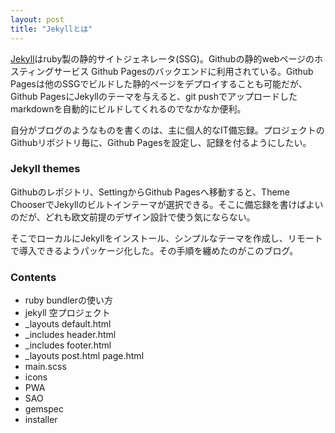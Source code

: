 ```yaml
---
layout: post
title: "Jekyllとは"
---
```


[Jekyll](http://jekyllrb-ja.github.io/)はruby製の静的サイトジェネレータ(SSG)。Githubの静的webページのホスティングサービス Github Pagesのバックエンドに利用されている。Github Pagesは他のSSGでビルドした静的ページをデプロイすることも可能だが、Github PagesにJekyllのテーマを与えると、git pushでアップロードしたmarkdownを自動的にビルドしてくれるのでなかなか便利。<br/>

自分がブログのようなものを書くのは、主に個人的なIT備忘録。プロジェクトのGithubリポジトリ毎に、Github Pagesを設定し、記録を付るようにしたい。<br/>

### Jekyll themes

Githubのレポジトリ、SettingからGithub Pagesへ移動すると、Theme ChooserでJekyllのビルトインテーマが選択できる。そこに備忘録を書けばよいのだが、どれも欧文前提のデザイン設計で使う気にならない。<br/>

そこでローカルにJekyllをインストール、シンプルなテーマを作成し、リモートで導入できるようパッケージ化した。その手順を纏めたのがこのブログ。<br/>

### Contents

- ruby bundlerの使い方
- jekyll 空プロジェクト
- _layouts default.html
- _includes header.html
- _includes footer.html
- _layouts post.html page.html
- main.scss
- icons
- PWA
- SAO
- gemspec
- installer



